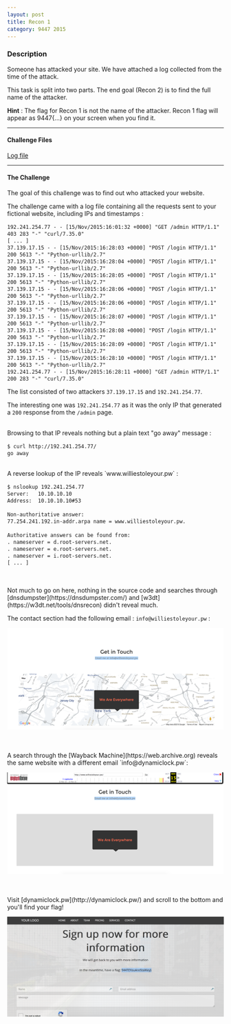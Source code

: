 ```yaml
---
layout: post
title: Recon 1
category: 9447 2015
---
```


### Description
Someone has attacked your site. We have attached a log collected from the time of the attack.

This task is split into two parts. The end goal (Recon 2) is to find the full name of the attacker.

**Hint** : The flag for Recon 1 is not the name of the attacker. Recon 1 flag will appear as 9447{...} on your screen when you find it.

---

#### Challenge Files
[Log file](/assets/bin/9447-2015/log.tar.gz)

---

#### The Challenge

The goal of this challenge was to find out who attacked your website.

The challenge came with a log file containing all the requests sent to your fictional website, including IPs and timestamps :

    192.241.254.77 - - [15/Nov/2015:16:01:32 +0000] "GET /admin HTTP/1.1" 403 283 "-" "curl/7.35.0"
    [ ... ]
    37.139.17.15 - - [15/Nov/2015:16:28:03 +0000] "POST /login HTTP/1.1" 200 5613 "-" "Python-urllib/2.7"
    37.139.17.15 - - [15/Nov/2015:16:28:04 +0000] "POST /login HTTP/1.1" 200 5613 "-" "Python-urllib/2.7"
    37.139.17.15 - - [15/Nov/2015:16:28:05 +0000] "POST /login HTTP/1.1" 200 5613 "-" "Python-urllib/2.7"
    37.139.17.15 - - [15/Nov/2015:16:28:06 +0000] "POST /login HTTP/1.1" 200 5613 "-" "Python-urllib/2.7"
    37.139.17.15 - - [15/Nov/2015:16:28:06 +0000] "POST /login HTTP/1.1" 200 5613 "-" "Python-urllib/2.7"
    37.139.17.15 - - [15/Nov/2015:16:28:07 +0000] "POST /login HTTP/1.1" 200 5613 "-" "Python-urllib/2.7"
    37.139.17.15 - - [15/Nov/2015:16:28:08 +0000] "POST /login HTTP/1.1" 200 5613 "-" "Python-urllib/2.7"
    37.139.17.15 - - [15/Nov/2015:16:28:09 +0000] "POST /login HTTP/1.1" 200 5613 "-" "Python-urllib/2.7"
    37.139.17.15 - - [15/Nov/2015:16:28:10 +0000] "POST /login HTTP/1.1" 200 5613 "-" "Python-urllib/2.7"
    192.241.254.77 - - [15/Nov/2015:16:28:11 +0000] "GET /admin HTTP/1.1" 200 283 "-" "curl/7.35.0"


The list consisted of two attackers `37.139.17.15` and `192.241.254.77`.

The interesting one was `192.241.254.77` as it was the only IP that generated a `200` response from the `/admin` page.

<br>
Browsing to that IP reveals nothing but a plain text "go away" message :

    $ curl http://192.241.254.77/
    go away


<br>
A reverse lookup of the IP reveals `www.williestoleyour.pw` :

    $ nslookup 192.241.254.77
    Server:   10.10.10.10
    Address:  10.10.10.10#53

    Non-authoritative answer:
    77.254.241.192.in-addr.arpa name = www.williestoleyour.pw.

    Authoritative answers can be found from:
    . nameserver = d.root-servers.net.
    . nameserver = e.root-servers.net.
    . nameserver = i.root-servers.net.
    [ ... ]

<br>
<br>
Not much to go on here, nothing in the source code and searches through [dnsdumpster](https://dnsdumpster.com/) and [w3dt](https://w3dt.net/tools/dnsrecon) didn't reveal much.

The contact section had the following email : `info@williestoleyour.pw` :

![williestoleyour.pw](/assets/img/9447-2015/willie.png "williestoleyour.pw")

<br>
<br>
A search through the [Wayback Machine](https://web.archive.org) reveals the same website with a different email `info@dynamiclock.pw`:

![web.archive.org](/assets/img/9447-2015/wayback.png "williestoleyour.pw")

<br>
<br>
Visit [dynamiclock.pw](http://dynamiclock.pw/) and scroll to the bottom and you'll find your flag!

![flag](/assets/img/9447-2015/flag.png "flag")
